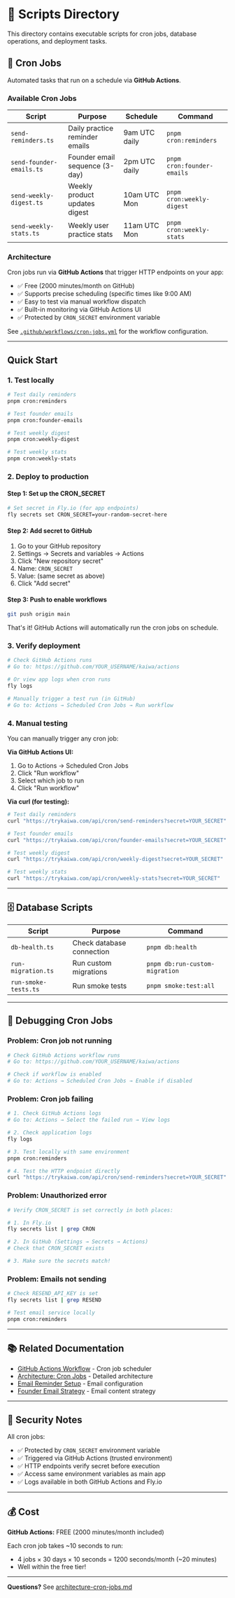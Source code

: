 # 📜 Scripts Directory

This directory contains executable scripts for cron jobs, database operations, and deployment tasks.

## 🔄 Cron Jobs

Automated tasks that run on a schedule via **GitHub Actions**.

### Available Cron Jobs

| Script                   | Purpose                            | Schedule              | Command                    |
| ------------------------ | ---------------------------------- | --------------------- | -------------------------- |
| `send-reminders.ts`      | Daily practice reminder emails     | 9am UTC daily         | `pnpm cron:reminders`      |
| `send-founder-emails.ts` | Founder email sequence (3-day)     | 2pm UTC daily         | `pnpm cron:founder-emails` |
| `send-weekly-digest.ts`  | Weekly product updates digest      | 10am UTC Mon          | `pnpm cron:weekly-digest`  |
| `send-weekly-stats.ts`   | Weekly user practice stats         | 11am UTC Mon          | `pnpm cron:weekly-stats`   |

### Architecture

Cron jobs run via **GitHub Actions** that trigger HTTP endpoints on your app:

- ✅ Free (2000 minutes/month on GitHub)
- ✅ Supports precise scheduling (specific times like 9:00 AM)
- ✅ Easy to test via manual workflow dispatch
- ✅ Built-in monitoring via GitHub Actions UI
- ✅ Protected by `CRON_SECRET` environment variable

See [`.github/workflows/cron-jobs.yml`](../.github/workflows/cron-jobs.yml) for the workflow configuration.

---

## Quick Start

### 1. Test locally

```bash
# Test daily reminders
pnpm cron:reminders

# Test founder emails
pnpm cron:founder-emails

# Test weekly digest
pnpm cron:weekly-digest

# Test weekly stats
pnpm cron:weekly-stats
```

### 2. Deploy to production

#### Step 1: Set up the CRON_SECRET

```bash
# Set secret in Fly.io (for app endpoints)
fly secrets set CRON_SECRET=your-random-secret-here
```

#### Step 2: Add secret to GitHub

1. Go to your GitHub repository
2. Settings → Secrets and variables → Actions
3. Click "New repository secret"
4. Name: `CRON_SECRET`
5. Value: (same secret as above)
6. Click "Add secret"

#### Step 3: Push to enable workflows

```bash
git push origin main
```

That's it! GitHub Actions will automatically run the cron jobs on schedule.

### 3. Verify deployment

```bash
# Check GitHub Actions runs
# Go to: https://github.com/YOUR_USERNAME/kaiwa/actions

# Or view app logs when cron runs
fly logs

# Manually trigger a test run (in GitHub)
# Go to: Actions → Scheduled Cron Jobs → Run workflow
```

### 4. Manual testing

You can manually trigger any cron job:

**Via GitHub Actions UI:**

1. Go to Actions → Scheduled Cron Jobs
2. Click "Run workflow"
3. Select which job to run
4. Click "Run workflow"

**Via curl (for testing):**

```bash
# Test daily reminders
curl "https://trykaiwa.com/api/cron/send-reminders?secret=YOUR_SECRET"

# Test founder emails
curl "https://trykaiwa.com/api/cron/founder-emails?secret=YOUR_SECRET"

# Test weekly digest
curl "https://trykaiwa.com/api/cron/weekly-digest?secret=YOUR_SECRET"

# Test weekly stats
curl "https://trykaiwa.com/api/cron/weekly-stats?secret=YOUR_SECRET"
```

---

## 🗄️ Database Scripts

| Script               | Purpose                   | Command                        |
| -------------------- | ------------------------- | ------------------------------ |
| `db-health.ts`       | Check database connection | `pnpm db:health`               |
| `run-migration.ts`   | Run custom migrations     | `pnpm db:run-custom-migration` |
| `run-smoke-tests.ts` | Run smoke tests           | `pnpm smoke:test:all`          |

---

## 🐛 Debugging Cron Jobs

### Problem: Cron job not running

```bash
# Check GitHub Actions workflow runs
# Go to: https://github.com/YOUR_USERNAME/kaiwa/actions

# Check if workflow is enabled
# Go to: Actions → Scheduled Cron Jobs → Enable if disabled
```

### Problem: Cron job failing

```bash
# 1. Check GitHub Actions logs
# Go to: Actions → Select the failed run → View logs

# 2. Check application logs
fly logs

# 3. Test locally with same environment
pnpm cron:reminders

# 4. Test the HTTP endpoint directly
curl "https://trykaiwa.com/api/cron/send-reminders?secret=YOUR_SECRET"
```

### Problem: Unauthorized error

```bash
# Verify CRON_SECRET is set correctly in both places:

# 1. In Fly.io
fly secrets list | grep CRON

# 2. In GitHub (Settings → Secrets → Actions)
# Check that CRON_SECRET exists

# 3. Make sure the secrets match!
```

### Problem: Emails not sending

```bash
# Check RESEND_API_KEY is set
fly secrets list | grep RESEND

# Test email service locally
pnpm cron:reminders
```

---

## 📚 Related Documentation

- [GitHub Actions Workflow](../.github/workflows/cron-jobs.yml) - Cron job scheduler
- [Architecture: Cron Jobs](../src/lib/docs/architecture-cron-jobs.md) - Detailed architecture
- [Email Reminder Setup](../src/lib/docs/feature-email-reminder-setup.md) - Email configuration
- [Founder Email Strategy](../src/lib/docs/strategy-founder-email.md) - Email content strategy

---

## 🔐 Security Notes

All cron jobs:

- ✅ Protected by `CRON_SECRET` environment variable
- ✅ Triggered via GitHub Actions (trusted environment)
- ✅ HTTP endpoints verify secret before execution
- ✅ Access same environment variables as main app
- ✅ Logs available in both GitHub Actions and Fly.io

---

## 💰 Cost

**GitHub Actions:** FREE (2000 minutes/month included)

Each cron job takes ~10 seconds to run:

- 4 jobs × 30 days × 10 seconds = 1200 seconds/month (~20 minutes)
- Well within the free tier!

---

**Questions?** See [architecture-cron-jobs.md](../src/lib/docs/architecture-cron-jobs.md)
